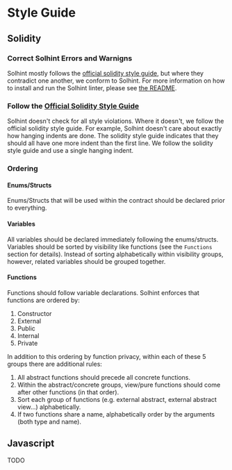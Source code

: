 # Style Guide

## Solidity

### Correct Solhint Errors and Warnigns

Solhint mostly follows the [official solidity style guide](https://solidity.readthedocs.io/en/latest/style-guide.html),
but where they contradict one another, we conform to Solhint. For more information on how to install and run the Solhint
linter, please see [the README](README.md#solhint---solidity-linter).

### Follow the [Official Solidity Style Guide](https://solidity.readthedocs.io/en/latest/style-guide.html)

Solhint doesn't check for all style violations. Where it doesn't, we follow the official solidity style guide. For
example, Solhint doesn't care about exactly how hanging indents are done. The solidity style guide indicates that they
should all have one more indent than the first line. We follow the solidity style guide and use a single hanging indent.

### Ordering

#### Enums/Structs

Enums/Structs that will be used within the contract should be declared prior to everything.

#### Variables

All variables should be declared immediately following the enums/structs. Variables should be sorted by visibility like
functions (see the `Functions` section for details). Instead of sorting alphabetically within visibility groups,
however, related variables should be grouped together.

#### Functions

Functions should follow variable declarations. Solhint enforces that functions are ordered by:

1. Constructor
2. External
3. Public
4. Internal
5. Private

In addition to this ordering by function privacy, within each of these 5 groups there are additional
rules:

1. All abstract functions should precede all concrete functions.
2. Within the abstract/concrete groups, view/pure functions should come after other functions (in that order).
3. Sort each group of functions (e.g. external abstract, external abstract view...) alphabetically.
4. If two functions share a name, alphabetically order by the arguments (both type and name).

## Javascript

TODO
